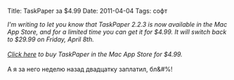 Title: TaskPaper за $4.99
Date: 2011-04-04
Tags: софт

<div class="text"><i>I'm writing to let you know that TaskPaper 2.2.3 is now available in the Mac App Store, and for a limited time you can get it for $4.99. It will switch back to $29.99 on Friday, April 8th.<br /><br />
<a href="http://hogbaysoftware.cmail5.com/t/y/l/zjyhry/xnvtrf/r/">Click here</a> to buy TaskPaper in the Mac App Store for $4.99.</i><br /><br />
А я за него неделю назад двадцатку заплатил, бл&amp;#%!</div>